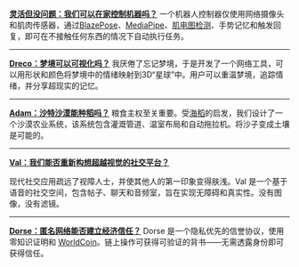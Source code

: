 **[灵活但没问题：我们可以在家控制机器吗？](https://github.com/TheRobotStudio/SO-ARM100?tab=readme-ov-file)**
一个机器人控制器仅使用网络摄像头和肌肉传感器，通过[BlazePose](https://github.com/geaxgx/depthai_blazepose)、[MediaPipe](https://github.com/google-ai-edge/mediapipe)、[肌电图检测](https://www.brighamandwomens.org/neurology/neuromuscular-diseases/electromyography)、手势记忆和触发回复，即可在不接触任何东西的情况下自动执行任务。

---

**[Dreco：梦境可以可视化吗？](https://ethglobal.com/showcase/dorse-3maw4)**
我厌倦了忘记梦境，于是开发了一个网络工具，可以用形状和颜色将梦境中的情绪映射到3D“星球”中。用户可以重温梦境，追踪情绪，并分享超现实的记忆。

---

**[Adam：沙特沙漠能种稻吗？](https://popolandruii.wixsite.com/website/3-adam)**
粮食主权至关重要。受[海稻](https://www.weforum.org/stories/2017/11/china-has-developed-a-rice-that-grows-in-seawater/)的启发，我们设计了一个沙漠农业系统，该系统包含灌溉管道、温室布局和自动拖拉机。将沙子变成土壤是可能的。

---

**[Val：我们能否重新构想超越视觉的社交平台？](https://popolandruii.wixsite.com/website/val)**

现代社交应用疏远了视障人士，并使其他人的第一印象变得肤浅。Val 是一个基于语音的社交空间，包含帖子、聊天和音频室，旨在实现无障碍和真实性。没有图像，没有滤镜。

---

**[Dorse：匿名网络能否建立经济信任？](https://ethglobal.com/showcase/dorse-3maw4)**
Dorse 是一个隐私优先的信誉协议，使用零知识证明和 [WorldCoin](https://world.org/)。链上操作可获得可验证的背书——无需透露身份即可获得信任。


